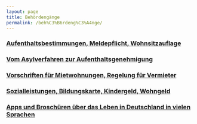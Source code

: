 ```yaml
---
layout: page
title: Behördengänge
permalink: /beh%C3%B6rdeng%C3%A4nge/
---
```


### [Aufenthaltsbestimmungen, Meldepflicht, Wohnsitzauflage](/aufenthaltsbestimmungen%2C-meldepflicht%2C-wohnsitzauflage/)

### [Vom Asylverfahren zur Aufenthaltsgenehmigung](/vom-asylverfahren-zur-aufenthaltsgenehmigung/)

### [Vorschriften für Mietwohnungen, Regelung für Vermieter](/vorschriften-f%C3%BCr-mietwohnungen%2C-regelung-f%C3%BCr-vermieter/)

### [Sozialleistungen, Bildungskarte, Kindergeld, Wohngeld](/sozialleistungen%2C-bildungskarte%2C-kindergeld%2C-wohngeld/)

### [Apps und Broschüren über das Leben in Deutschland in vielen Sprachen](/apps-und-brosch%C3%BCren-%C3%BCber-das-leben-in-deutschland-in-vielen-sprachen/)

